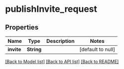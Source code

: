 # publishInvite_request
## Properties

| Name | Type | Description | Notes |
|------------ | ------------- | ------------- | -------------|
| **invite** | **String** |  | [default to null] |

[[Back to Model list]](../README.md#documentation-for-models) [[Back to API list]](../README.md#documentation-for-api-endpoints) [[Back to README]](../README.md)

